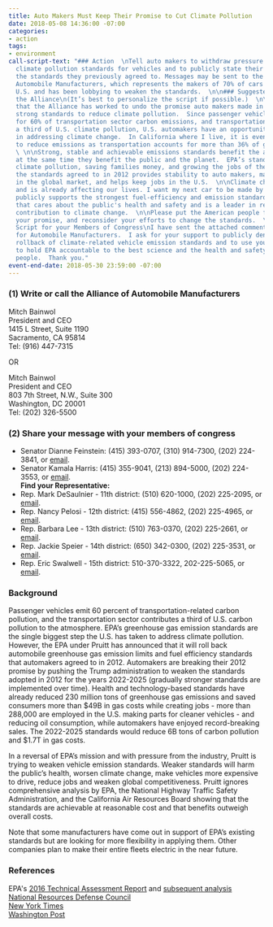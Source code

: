 ```yaml
---
title: Auto Makers Must Keep Their Promise to Cut Climate Pollution
date: 2018-05-08 14:36:00 -07:00
categories:
- action
tags:
- environment
call-script-text: "### Action  \nTell auto makers to withdraw pressure on EPA to weaken
  climate pollution standards for vehicles and to publicly state their support for
  the standards they previously agreed to. Messages may be sent to the Alliance for
  Automobile Manufacturers, which represents the makers of 70% of cars sold in the
  U.S. and has been lobbying to weaken the standards.  \n\n### Suggested Script to
  the Alliance\n(It’s best to personalize the script if possible.)  \n\nI am disappointed
  that the Alliance has worked to undo the promise auto makers made in 2012 to achieve
  strong standards to reduce climate pollution.  Since passenger vehicles account
  for 60% of transportation sector carbon emissions, and transportation contributes
  a third of U.S. climate pollution, U.S. automakers have an opportunity to be leaders
  in addressing climate change.  In California where I live, it is even more important
  to reduce emissions as transportation accounts for more than 36% of greenhouse gases.
  \ \n\nStrong, stable and achievable emissions standards benefit the auto industry
  at the same time they benefit the public and the planet.  EPA’s standards are reducing
  climate pollution, saving families money, and growing the jobs of the future.  Maintaining
  the standards agreed to in 2012 provides stability to auto makers, makes them competitive
  in the global market, and helps keep jobs in the U.S.  \n\nClimate change is real
  and is already affecting our lives. I want my next car to be made by a company that
  publicly supports the strongest fuel-efficiency and emission standards - a company
  that cares about the public's health and safety and is a leader in reducing its
  contribution to climate change.  \n\nPlease put the American people first, keep
  your promise, and reconsider your efforts to change the standards.  \n\n### Suggested
  Script for your Members of Congress\nI have sent the attached comments to the Alliance
  for Automobile Manufacturers.  I ask for your support to publicly denounce the planned
  rollback of climate-related vehicle emission standards and to use your authority
  to hold EPA accountable to the best science and the health and safety of the American
  people.  Thank you."
event-end-date: 2018-05-30 23:59:00 -07:00
---
```


### (1) Write or call the Alliance of Automobile Manufacturers  
Mitch Bainwol  
President and CEO  
1415 L Street, Suite 1190  
Sacramento, CA 95814  
Tel: (916) 447-7315  

OR  

Mitch Bainwol  
President and CEO  
803 7th Street, N.W., Suite 300  
Washington, DC 20001  
Tel: (202) 326-5500  

### (2) Share your message with your members of congress  
  * Senator Dianne Feinstein: (415) 393-0707, (310) 914-7300, (202) 224-3841, or [email](https://www.feinstein.senate.gov/public/index.cfm/e-mail-me).  
  * Senator Kamala Harris: (415) 355-9041, (213) 894-5000, (202) 224-3553, or [email](https://www.harris.senate.gov/contact/email).  
**Find your Representative:**
  * Rep. Mark DeSaulnier - 11th district:  (510) 620-1000, (202) 225-2095, or [email](https://desaulnier.house.gov/contact/email).  
  * Rep. Nancy Pelosi - 12th district:  (415) 556-4862, (202) 225-4965, or [email](https://pelosi.house.gov/contact-me/email-me).  
  * Rep. Barbara Lee - 13th district:  (510) 763-0370, (202) 225-2661, or [email](https://lee.house.gov/contact/email-me).  
  * Rep. Jackie Speier - 14th district: (650) 342-0300, (202) 225-3531, or [email](https://speier.house.gov/contact/email).  
  * Rep. Eric Swalwell - 15th district: 510-370-3322, 202-225-5065, or [email](https://swalwell.house.gov/contact).  
  
### Background  
Passenger vehicles emit 60 percent of transportation-related carbon pollution, and the transportation sector contributes a third of U.S. carbon pollution to the atmosphere. EPA’s greenhouse gas emission standards are the single biggest step the U.S. has taken to address climate pollution.  However, the EPA under Pruitt has announced that it will roll back automobile greenhouse gas emission limits and fuel efficiency standards that automakers agreed to in 2012.  Automakers are breaking their 2012 promise by pushing the Trump administration to weaken the standards adopted in 2012 for the years 2022-2025 (gradually stronger standards are implemented over time).  Health and technology-based standards have already reduced 230 million tons of greenhouse gas emissions and saved consumers more than $49B in gas costs while creating jobs - more than 288,000 are employed in the U.S. making parts for cleaner vehicles -  and reducing oil consumption, while automakers have enjoyed record-breaking sales. The 2022-2025 standards would reduce 6B tons of carbon pollution and $1.7T in gas costs.  

In a reversal of EPA’s mission and with pressure from the industry, Pruitt is trying to weaken vehicle emission standards. Weaker standards will harm the public’s health, worsen climate change, make vehicles more expensive to drive, reduce jobs and weaken global competitiveness.  Pruitt ignores comprehensive analysis by EPA, the National Highway Traffic Safety Administration, and the California Air Resources Board showing that the standards are achievable at reasonable cost and that benefits outweigh overall costs.  

Note that some manufacturers have come out in support of EPA’s existing standards but are looking for more flexibility in applying them.  Other companies plan to make their entire fleets electric in the near future.  

### References  
EPA's [2016 Technical Assessment Report](https://www.nrdc.org/experts/luke-tonachel/2025-clean-car-standards-are-achievable-study-shows) and  [subsequent analysis](https://www.nrdc.org/experts/luke-tonachel/epa-keeps-clean-car-standards-strong-2025)  
[National Resources Defense Council](https://www.nrdc.org/experts/luke-tonachel/pruitt-moves-weaken-clean-car-standards)  
[New York Times](https://www.nytimes.com/2018/03/30/opinion/emissions-standards-auto-industry.html)  
[Washington Post](https://www.washingtonpost.com/national/health-science/epa-to-roll-back-car-emissions-standards/2018/04/02/b720f0b6-36a6-11e8-acd5-35eac230e514_story.html?utm_term=.850cd3a3877d)  